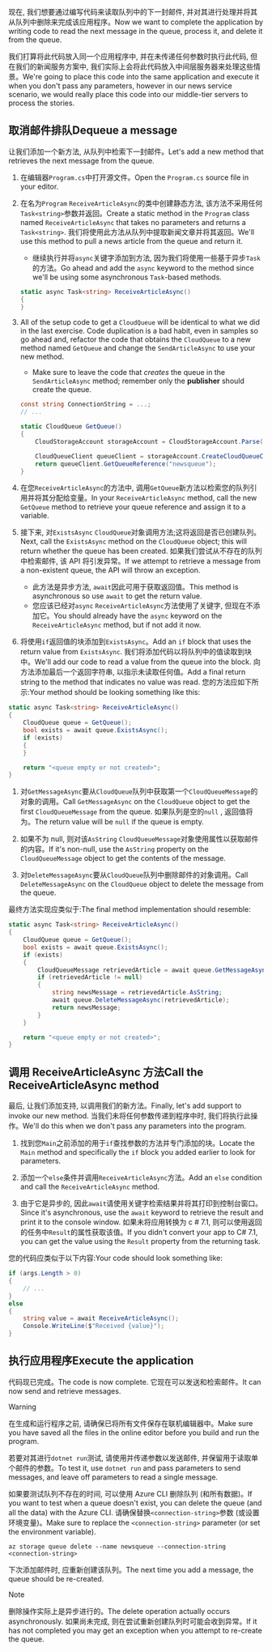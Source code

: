 <span data-ttu-id="1452b-101">现在, 我们想要通过编写代码来读取队列中的下一封邮件, 并对其进行处理并将其从队列中删除来完成该应用程序。</span><span class="sxs-lookup"><span data-stu-id="1452b-101">Now we want to complete the application by writing code to read the next message in the queue, process it, and delete it from the queue.</span></span> 

<span data-ttu-id="1452b-102">我们打算将此代码放入同一个应用程序中, 并在未传递任何参数时执行此代码, 但在我们的新闻服务方案中, 我们实际上会将此代码放入中间层服务器来处理这些情景。</span><span class="sxs-lookup"><span data-stu-id="1452b-102">We're going to place this code into the same application and execute it when you don't pass any parameters, however in our news service scenario, we would really place this code into our middle-tier servers to process the stories.</span></span>

## <a name="dequeue-a-message"></a><span data-ttu-id="1452b-103">取消邮件排队</span><span class="sxs-lookup"><span data-stu-id="1452b-103">Dequeue a message</span></span>

<span data-ttu-id="1452b-104">让我们添加一个新方法, 从队列中检索下一封邮件。</span><span class="sxs-lookup"><span data-stu-id="1452b-104">Let's add a new method that retrieves the next message from the queue.</span></span>

1. <span data-ttu-id="1452b-105">在编辑器`Program.cs`中打开源文件。</span><span class="sxs-lookup"><span data-stu-id="1452b-105">Open the `Program.cs` source file in your editor.</span></span>

1. <span data-ttu-id="1452b-106">在名为`Program` `ReceiveArticleAsync`的类中创建静态方法, 该方法不采用任何`Task<string>`参数并返回。</span><span class="sxs-lookup"><span data-stu-id="1452b-106">Create a static method in the `Program` class named `ReceiveArticleAsync` that takes no parameters and returns a `Task<string>`.</span></span> <span data-ttu-id="1452b-107">我们将使用此方法从队列中提取新闻文章并将其返回。</span><span class="sxs-lookup"><span data-stu-id="1452b-107">We'll use this method to pull a news article from the queue and return it.</span></span>
    - <span data-ttu-id="1452b-108">继续执行并将`async`关键字添加到方法, 因为我们将使用一些基于异步`Task`的方法。</span><span class="sxs-lookup"><span data-stu-id="1452b-108">Go ahead and add the `async` keyword to the method since we'll be using some asynchronous `Task`-based methods.</span></span>

    ```csharp
    static async Task<string> ReceiveArticleAsync()
    {
    }

1. All of the setup code to get a `CloudQueue` will be identical to what we did in the last exercise. Code duplication is a bad habit, even in samples so go ahead and, refactor the code that obtains the `CloudQueue` to a new method named `GetQueue` and change the `SendArticleAsync` to use your new method.
     - Make sure to leave the code that _creates_ the queue in the `SendArticleAsync` method; remember only the **publisher** should create the queue.

    ```csharp
    const string ConnectionString = ...;
    // ...

    static CloudQueue GetQueue()
    {
        CloudStorageAccount storageAccount = CloudStorageAccount.Parse(ConnectionString);
    
        CloudQueueClient queueClient = storageAccount.CreateCloudQueueClient();
        return queueClient.GetQueueReference("newsqueue");
    }
    ```
    
1. <span data-ttu-id="1452b-109">在您`ReceiveArticleAsync`的方法中, 调用`GetQueue`新方法以检索您的队列引用并将其分配给变量。</span><span class="sxs-lookup"><span data-stu-id="1452b-109">In your `ReceiveArticleAsync` method, call the new `GetQueue` method to retrieve your queue reference and assign it to a variable.</span></span>

1. <span data-ttu-id="1452b-110">接下来, 对`ExistsAsync` `CloudQueue`对象调用方法;这将返回是否已创建队列。</span><span class="sxs-lookup"><span data-stu-id="1452b-110">Next, call the `ExistsAsync` method on the `CloudQueue` object; this will return whether the queue has been created.</span></span> <span data-ttu-id="1452b-111">如果我们尝试从不存在的队列中检索邮件, 该 API 将引发异常。</span><span class="sxs-lookup"><span data-stu-id="1452b-111">If we attempt to retrieve a message from a non-existent queue, the API will throw an exception.</span></span>
    - <span data-ttu-id="1452b-112">此方法是异步方法, `await`因此可用于获取返回值。</span><span class="sxs-lookup"><span data-stu-id="1452b-112">This method is asynchronous so use `await` to get the return value.</span></span>
    - <span data-ttu-id="1452b-113">您应该已经对`async` `ReceiveArticleAsync`方法使用了关键字, 但现在不添加它。</span><span class="sxs-lookup"><span data-stu-id="1452b-113">You should already have the `async` keyword on the `ReceiveArticleAsync` method, but if not add it now.</span></span>


1. <span data-ttu-id="1452b-114">将使用`if`返回值的块添加到`ExistsAsync`。</span><span class="sxs-lookup"><span data-stu-id="1452b-114">Add an `if` block that uses the return value from `ExistsAsync`.</span></span> <span data-ttu-id="1452b-115">我们将添加代码以将队列中的值读取到块中。</span><span class="sxs-lookup"><span data-stu-id="1452b-115">We'll add our code to read a value from the queue into the block.</span></span> <span data-ttu-id="1452b-116">向方法添加最后一个返回字符串, 以指示未读取任何值。</span><span class="sxs-lookup"><span data-stu-id="1452b-116">Add a final return string to the method that indicates no value was read.</span></span> <span data-ttu-id="1452b-117">您的方法应如下所示:</span><span class="sxs-lookup"><span data-stu-id="1452b-117">Your method should be looking something like this:</span></span>

```csharp
static async Task<string> ReceiveArticleAsync()
{
    CloudQueue queue = GetQueue();
    bool exists = await queue.ExistsAsync();
    if (exists)
    {
    }

    return "<queue empty or not created>";
}
```

1. <span data-ttu-id="1452b-118">对`GetMessageAsync`要从`CloudQueue`队列中获取第一个`CloudQueueMessage`的对象的调用。</span><span class="sxs-lookup"><span data-stu-id="1452b-118">Call `GetMessageAsync` on the `CloudQueue` object to get the first `CloudQueueMessage` from the queue.</span></span> <span data-ttu-id="1452b-119">如果队列是空的`null` , 返回值将为。</span><span class="sxs-lookup"><span data-stu-id="1452b-119">The return value will be `null` if the queue is empty.</span></span>

1. <span data-ttu-id="1452b-120">如果不为 null, 则对该`AsString` `CloudQueueMessage`对象使用属性以获取邮件的内容。</span><span class="sxs-lookup"><span data-stu-id="1452b-120">If it's non-null, use the `AsString` property on the `CloudQueueMessage` object to get the contents of the message.</span></span>

1. <span data-ttu-id="1452b-121">对`DeleteMessageAsync`要从`CloudQueue`队列中删除邮件的对象调用。</span><span class="sxs-lookup"><span data-stu-id="1452b-121">Call `DeleteMessageAsync` on the `CloudQueue` object to delete the message from the queue.</span></span>

<span data-ttu-id="1452b-122">最终方法实现应类似于:</span><span class="sxs-lookup"><span data-stu-id="1452b-122">The final method implementation should resemble:</span></span>

```csharp
static async Task<string> ReceiveArticleAsync()
{
    CloudQueue queue = GetQueue();
    bool exists = await queue.ExistsAsync();
    if (exists)
    {
        CloudQueueMessage retrievedArticle = await queue.GetMessageAsync();
        if (retrievedArticle != null)
        {
            string newsMessage = retrievedArticle.AsString;
            await queue.DeleteMessageAsync(retrievedArticle);
            return newsMessage;
        }
    }

    return "<queue empty or not created>";
}
```

## <a name="call-the-receivearticleasync-method"></a><span data-ttu-id="1452b-123">调用 ReceiveArticleAsync 方法</span><span class="sxs-lookup"><span data-stu-id="1452b-123">Call the ReceiveArticleAsync method</span></span>

<span data-ttu-id="1452b-124">最后, 让我们添加支持, 以调用我们的新方法。</span><span class="sxs-lookup"><span data-stu-id="1452b-124">Finally, let's add support to invoke our new method.</span></span> <span data-ttu-id="1452b-125">当我们未将任何参数传递到程序中时, 我们将执行此操作。</span><span class="sxs-lookup"><span data-stu-id="1452b-125">We'll do this when we don't pass any parameters into the program.</span></span>

1. <span data-ttu-id="1452b-126">找到您`Main`之前添加的用于`if`查找参数的方法并专门添加的块。</span><span class="sxs-lookup"><span data-stu-id="1452b-126">Locate the `Main` method and specifically the `if` block you added earlier to look for parameters.</span></span>

1. <span data-ttu-id="1452b-127">添加一个`else`条件并调用`ReceiveArticleAsync`方法。</span><span class="sxs-lookup"><span data-stu-id="1452b-127">Add an `else` condition and call the `ReceiveArticleAsync` method.</span></span> 

1. <span data-ttu-id="1452b-128">由于它是异步的, 因此`await`请使用关键字检索结果并将其打印到控制台窗口。</span><span class="sxs-lookup"><span data-stu-id="1452b-128">Since it's asynchronous, use the `await` keyword to retrieve the result and print it to the console window.</span></span> <span data-ttu-id="1452b-129">如果未将应用转换为 c # 7.1, 则可以使用返回的任务中`Result`的属性获取该值。</span><span class="sxs-lookup"><span data-stu-id="1452b-129">If you didn't convert your app to C# 7.1, you can get the value using the `Result` property from the returning task.</span></span>

<span data-ttu-id="1452b-130">您的代码应类似于以下内容:</span><span class="sxs-lookup"><span data-stu-id="1452b-130">Your code should look something like:</span></span>

```csharp
if (args.Length > 0)
{
    // ...
}
else
{
    string value = await ReceiveArticleAsync();
    Console.WriteLine($"Received {value}");
}
```

## <a name="execute-the-application"></a><span data-ttu-id="1452b-131">执行应用程序</span><span class="sxs-lookup"><span data-stu-id="1452b-131">Execute the application</span></span>

<span data-ttu-id="1452b-132">代码现已完成。</span><span class="sxs-lookup"><span data-stu-id="1452b-132">The code is now complete.</span></span> <span data-ttu-id="1452b-133">它现在可以发送和检索邮件。</span><span class="sxs-lookup"><span data-stu-id="1452b-133">It can now send and retrieve messages.</span></span> 

> [!WARNING]
> <span data-ttu-id="1452b-134">在生成和运行程序之前, 请确保已将所有文件保存在联机编辑器中。</span><span class="sxs-lookup"><span data-stu-id="1452b-134">Make sure you have saved all the files in the online editor before you build and run the program.</span></span>

<span data-ttu-id="1452b-135">若要对其进行`dotnet run`测试, 请使用并传递参数以发送邮件, 并保留用于读取单个邮件的参数。</span><span class="sxs-lookup"><span data-stu-id="1452b-135">To test it, use `dotnet run` and pass parameters to send messages, and leave off parameters to read a single message.</span></span>

<span data-ttu-id="1452b-136">如果要测试队列不存在的时间, 可以使用 Azure CLI 删除队列 (和所有数据)。</span><span class="sxs-lookup"><span data-stu-id="1452b-136">If you want to test when a queue doesn't exist, you can delete the queue (and all the data) with the Azure CLI.</span></span> <span data-ttu-id="1452b-137">请确保替换`<connection-string>`参数 (或设置环境变量)。</span><span class="sxs-lookup"><span data-stu-id="1452b-137">Make sure to replace the `<connection-string>` parameter (or set the environment variable).</span></span>

```azurecli
az storage queue delete --name newsqueue --connection-string <connection-string> 
```

<span data-ttu-id="1452b-138">下次添加邮件时, 应重新创建该队列。</span><span class="sxs-lookup"><span data-stu-id="1452b-138">The next time you add a message, the queue should be re-created.</span></span>

> [!NOTE]
> <span data-ttu-id="1452b-139">删除操作实际上是异步进行的。</span><span class="sxs-lookup"><span data-stu-id="1452b-139">The delete operation actually occurs asynchronously.</span></span> <span data-ttu-id="1452b-140">如果尚未完成, 则在尝试重新创建队列时可能会收到异常。</span><span class="sxs-lookup"><span data-stu-id="1452b-140">If it has not completed you may get an exception when you attempt to re-create the queue.</span></span>